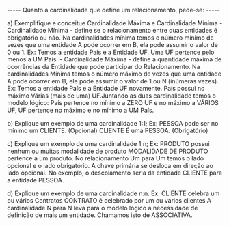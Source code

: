 ----- Quanto a cardinalidade que define um relacionamento, pede-se: -----

a) Exemplifique e conceitue Cardinalidade Máxima e Cardinalidade Mínima
    - Cardinalidade Mínima - define se o relacionamento entre duas entidades é obrigatório ou não. Na cardinalidades mínima temos o número mínimo de vezes que uma entidade A pode ocorrer em B, ela pode assumir o valor de 0 ou 1.
    Ex: Temos a entidade País e a Entidade UF. Uma UF pertence pelo menos a UM País.
    - Cardinalidade Máxima - define a quantidade máxima de ocorrências da Entidade que pode participar do Relacionamento. Na cardinalidades Mínima temos o número máximo de vezes que uma entidade A pode ocorrer em B, ele pode assumir o valor de 1 ou N (inúmeras vezes).
    Ex: Temos a entidade País e a Entidade UF novamente. País possui no máximo Várias (mais de uma) UF.Juntando as duas cardinalidade temos o modelo lógico: País pertence no mínimo a ZERO UF e no máximo a VÁRIOS UF, UF pertence no máximo e no mínimo a UM País.
        
b) Explique um exemplo de uma cardinalidade 1:1;
    Ex: PESSOA pode ser no mínimo um CLIENTE. (Opcional) 
    CLIENTE É uma PESSOA. (Obrigatório)

c) Explique um exemplo de uma cardinalidade 1:n;
    Ex: PRODUTO possui nenhum ou muitas modalidade de produto 
        MODALIDADE DE PRODUTO pertence a um produto. 
    No relacionamento Um para Um temos o lado opcional e o lado obrigatório. A chave primária se desloca em direção ao lado opcional. No exemplo, o descolamento seria da entidade CLIENTE para a entidade PESSOA.

d) Explique um exemplo de uma cardinalidade n:n.
    Ex: CLIENTE celebra um ou vários Contratos
        CONTRATO é celebrado por um ou vários clientes
    A cardinalidade N para N leva para o modelo lógico a necessidade de definição de mais um entidade. Chamamos isto de ASSOCIATIVA.
